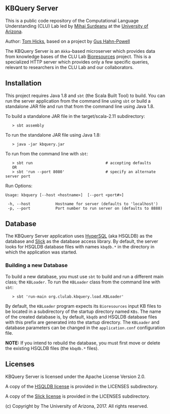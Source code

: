 ## KBQuery Server

This is a public code repository of the Computational Language Understanding (CLU) Lab
led by [Mihai Surdeanu](http://surdeanu.info/mihai/) at the
[University of Arizona](http://www.arizona.edu).

Author: [Tom Hicks](https://github.com/hickst), based on a project by
[Gus Hahn-Powell](https://github.com/myedibleenso)

The KBQuery Server is an `Akka`-based microserver which provides data from knowledge bases
of the CLU Lab [Bioresources](https://github.com/clulab/bioresources) project. This is a
specialized HTTP server which provides only a few specific queries, relevant to
researchers in the CLU Lab and our collaborators.


## Installation

This project requires Java 1.8 and `sbt` (the Scala Built Tool) to build. You can run
the server application from the command line using `sbt` or build a standalone JAR
file and run that from the command line using Java 1.8.

To build a standalone JAR file in the target/scala-2.11 subdirectory:

```
   > sbt assembly
```

To run the standalone JAR file using Java 1.8:

```
   > java -jar kbquery.jar
```

To run from the command line with `sbt`:

```
   > sbt run                                # accepting defaults
   OR
   > sbt 'run --port 8080'                  # specify an alternate server port
```

Run Options:

```
Usage: kbquery [--host <hostname>]  [--port <port#>]

 -h, --host           Hostname for server (defaults to 'localhost')
 -p, --port           Port number to run server on (defaults to 8888)
```


## Database

The KBQuery Server application uses [HyperSQL](http://hsqldb.org/) (aka HSQLDB)
as the database and [Slick](http://slick.lightbend.com/) as the database
access library. By default, the server looks for HSQLDB database files
with names `kbqdb.*` in the directory in which the application was started.


### Building a new Database

To build a new database, you must use `sbt` to build and run a different main
class; the `KBLoader`. To run the `KBLoader` class from the command line with `sbt`:

```
   > sbt 'run-main org.clulab.kbquery.load.KBLoader'

```

By default, the `KBLoader` program expects its `Bioresources` input KB files to
be located in a subdirectory of the startup directory named `KBs`. The name of
the created database is, by default, `kbqdb` and HSQLDB database files with
this prefix are generated into the startup directory. The `KBLoader` and
database parameters can be changed in the `application.conf` configuration file.

**NOTE:** If you intend to rebuild the database, you must first move or delete
the existing HSQLDB files (the `kbqdb.*` files).

## Licenses

KBQuery Server is licensed under the Apache License Version 2.0.

A copy of the [HSQLDB license](http://hsqldb.org/web/hsqlLicense.html) is provided
in the LICENSES subdirectory.

A copy of the [Slick license](https://github.com/slick/slick/blob/master/LICENSE.txt)
is provided in the LICENSES subdirectory.

(c) Copyright by The University of Arizona, 2017. All rights reserved.
